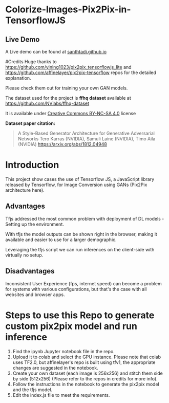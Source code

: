 # Colorize-Images-Pix2Pix-in-TensorflowJS

## Live Demo
A Live demo can be found at [santhtadi.github.io](https://santhtadi.github.io/Colorize-Images-Pix2Pix-in-TensorflowJS)

#Credits
Huge thanks to https://github.com/yining1023/pix2pix_tensorflowjs_lite and 
https://github.com/affinelayer/pix2pix-tensorflow repos for the detailed explanation.

Please check them out for training your own GAN models.

The dataset used for the project is  **ffhq dataset** available at https://github.com/NVlabs/ffhq-dataset

It is available under [Creative Commons BY-NC-SA 4.0](https://creativecommons.org/licenses/by-nc-sa/4.0/) license

**Dataset paper citation:**

>A Style-Based Generator Architecture for Generative Adversarial Networks
Tero Karras (NVIDIA), Samuli Laine (NVIDIA), Timo Aila (NVIDIA)
https://arxiv.org/abs/1812.04948

# Introduction
This project show cases the use of Tensorflow JS, a JavaScript library released by Tensorflow, for Image Conversion using GANs (Pix2Pix architecture here).

## Advantages
Tfjs addressed the most common problem with deployment of DL models - Setting up the environment.

With tfjs the model outputs can be shown right in the browser, making it available and easier to use for a larger demographic.

Leveraging the tfjs script we can run inferences on the client-side with virtually no setup.

## Disadvantages
Inconsistent User Experience (fps, internet speed) can become a problem for systems with various configurations, but that's the case with all websites and browser apps.

# Steps to use this Repo to generate custom pix2pix model and run inference

1. Find the ipynb Jupyter notebook file in the repo.
2. Upload it to colab and select the GPU instance. Please note that colab uses TF2.0, but affinelayer's repo is built using tfv1, the appropriate changes are suggested in the notebook.
3. Create your own dataset (each image is 256x256) and stitch them side by side (512x256) (Please refer to the repos in credits for more info).
4. Follow the instructions in the notebook to generate the pix2pix model and the tfjs model.
5. Edit the index.js file to meet the requirements.


